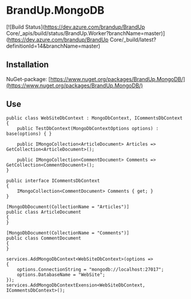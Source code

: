 # BrandUp.MongoDB

[![Build Status](https://dev.azure.com/brandup/BrandUp Core/_apis/build/status/BrandUp.Worker?branchName=master)](https://dev.azure.com/brandup/BrandUp Core/_build/latest?definitionId=14&branchName=master)

## Installation
NuGet-package: [https://www.nuget.org/packages/BrandUp.MongoDB/](https://www.nuget.org/packages/BrandUp.MongoDB/)

## Use

```
public class WebSiteDbContext : MongoDbContext, ICommentsDbContext
{
    public TestDbContext(MongoDbContextOptions options) : base(options) { }

    public IMongoCollection<ArticleDocument> Articles => GetCollection<ArticleDocument>();
    
    public IMongoCollection<CommentDocument> Comments => GetCollection<CommentDocument>();
}

public interface ICommentsDbContext
{
    IMongoCollection<CommentDocument> Comments { get; }
}

[MongoDbDocument(CollectionName = "Articles")]
public class ArticleDocument
{
}

[MongoDbDocument(CollectionName = "Comments")]
public class CommentDocument
{
}

services.AddMongoDbContext<WebSiteDbContext>(options =>
{
    options.ConnectionString = "mongodb://localhost:27017";
    options.DatabaseName = "WebSite";
});
services.AddMongoDbContextExension<WebSiteDbContext, ICommentsDbContext>();
```
